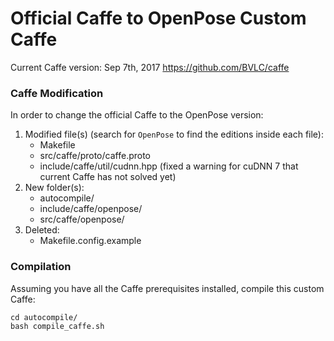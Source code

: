 # Official Caffe to OpenPose Custom Caffe

Current Caffe version: Sep 7th, 2017
https://github.com/BVLC/caffe



### Caffe Modification
In order to change the official Caffe to the OpenPose version:

1. Modified file(s) (search for `OpenPose` to find the editions inside each file):
    - Makefile
    - src/caffe/proto/caffe.proto
    - include/caffe/util/cudnn.hpp (fixed a warning for cuDNN 7 that current Caffe has not solved yet)
2. New folder(s):
    - autocompile/
    - include/caffe/openpose/
    - src/caffe/openpose/
3. Deleted:
	- Makefile.config.example



### Compilation
Assuming you have all the Caffe prerequisites installed, compile this custom Caffe:

```
cd autocompile/
bash compile_caffe.sh
```

